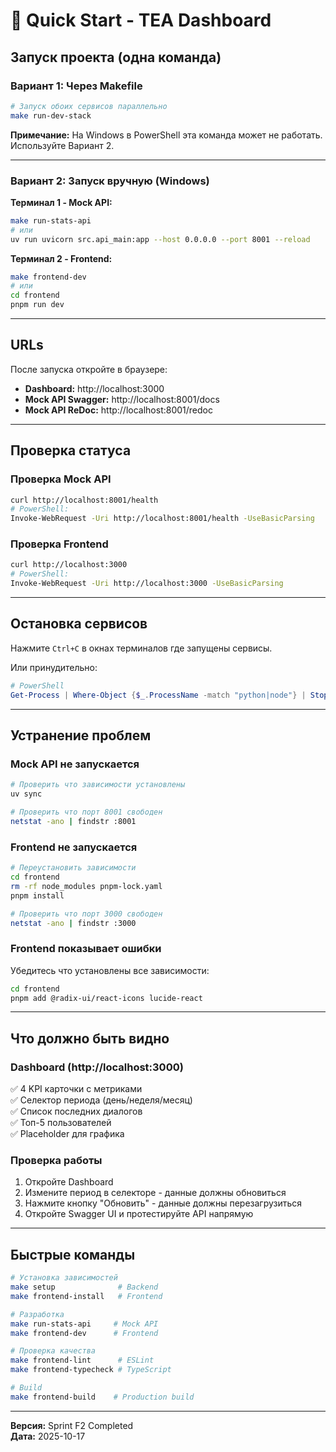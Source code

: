 # 🚀 Quick Start - TEA Dashboard

## Запуск проекта (одна команда)

### Вариант 1: Через Makefile

```bash
# Запуск обоих сервисов параллельно
make run-dev-stack
```

**Примечание:** На Windows в PowerShell эта команда может не работать. Используйте Вариант 2.

---

### Вариант 2: Запуск вручную (Windows)

**Терминал 1 - Mock API:**
```bash
make run-stats-api
# или
uv run uvicorn src.api_main:app --host 0.0.0.0 --port 8001 --reload
```

**Терминал 2 - Frontend:**
```bash
make frontend-dev
# или
cd frontend
pnpm run dev
```

---

## URLs

После запуска откройте в браузере:

- **Dashboard:** http://localhost:3000
- **Mock API Swagger:** http://localhost:8001/docs
- **Mock API ReDoc:** http://localhost:8001/redoc

---

## Проверка статуса

### Проверка Mock API
```bash
curl http://localhost:8001/health
# PowerShell:
Invoke-WebRequest -Uri http://localhost:8001/health -UseBasicParsing
```

### Проверка Frontend
```bash
curl http://localhost:3000
# PowerShell:
Invoke-WebRequest -Uri http://localhost:3000 -UseBasicParsing
```

---

## Остановка сервисов

Нажмите `Ctrl+C` в окнах терминалов где запущены сервисы.

Или принудительно:
```powershell
# PowerShell
Get-Process | Where-Object {$_.ProcessName -match "python|node"} | Stop-Process -Force
```

---

## Устранение проблем

### Mock API не запускается

```bash
# Проверить что зависимости установлены
uv sync

# Проверить что порт 8001 свободен
netstat -ano | findstr :8001
```

### Frontend не запускается

```bash
# Переустановить зависимости
cd frontend
rm -rf node_modules pnpm-lock.yaml
pnpm install

# Проверить что порт 3000 свободен
netstat -ano | findstr :3000
```

### Frontend показывает ошибки

Убедитесь что установлены все зависимости:
```bash
cd frontend
pnpm add @radix-ui/react-icons lucide-react
```

---

## Что должно быть видно

### Dashboard (http://localhost:3000)

✅ 4 KPI карточки с метриками  
✅ Селектор периода (день/неделя/месяц)  
✅ Список последних диалогов  
✅ Топ-5 пользователей  
✅ Placeholder для графика  

### Проверка работы

1. Откройте Dashboard
2. Измените период в селекторе - данные должны обновиться
3. Нажмите кнопку "Обновить" - данные должны перезагрузиться
4. Откройте Swagger UI и протестируйте API напрямую

---

## Быстрые команды

```bash
# Установка зависимостей
make setup              # Backend
make frontend-install   # Frontend

# Разработка
make run-stats-api     # Mock API
make frontend-dev      # Frontend

# Проверка качества
make frontend-lint      # ESLint
make frontend-typecheck # TypeScript

# Build
make frontend-build    # Production build
```

---

**Версия:** Sprint F2 Completed  
**Дата:** 2025-10-17

